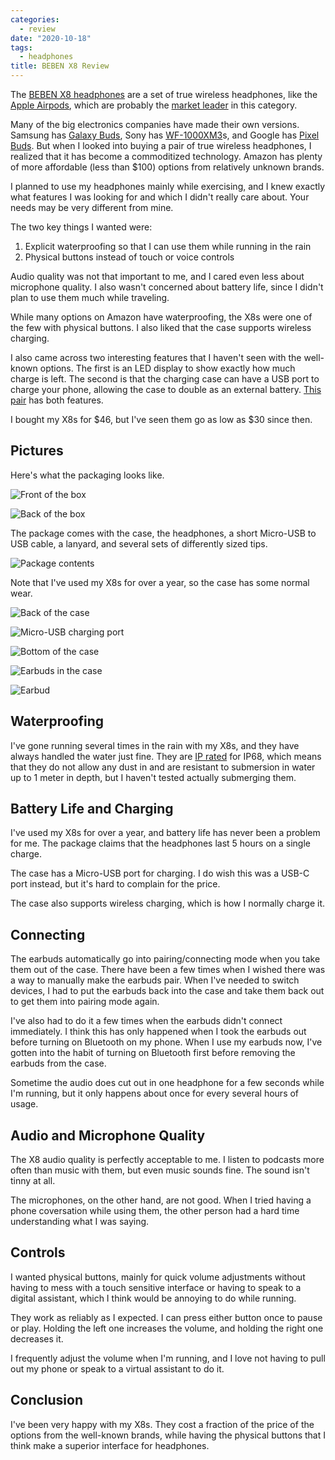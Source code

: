 ```yaml
---
categories:
  - review
date: "2020-10-18"
tags:
  - headphones
title: BEBEN X8 Review
---
```


The [BEBEN X8
headphones](https://www.amazon.com/gp/product/B07PN2FK2W/ref=as_li_ss_tl?ie=UTF8&psc=1&linkCode=ll1&tag=thdalo00-20&linkId=c7e6ea9cd21015aa5bb8bae9d67481db&language=en_US)
are a set of true wireless headphones, like the [Apple
Airpods](https://www.amazon.com/Apple-AirPods-Charging-Latest-Model/dp/B07PXGQC1Q/ref=as_li_ss_tl?dchild=1&keywords=airpods&qid=1597609643&s=electronics&sr=1-3&linkCode=ll1&tag=thdalo00-20&linkId=f74c368f5b3a2c83060da85acc1b2394&language=en_US),
which are probably the [market
leader](https://fortune.com/2019/08/06/apple-airpods-business/) in this
category.

Many of the big electronics companies have made their own versions. Samsung has
[Galaxy
Buds](https://www.amazon.com/Samsung-Wireless-Earbuds-Cancelling-Warranty/dp/B089B658NP/ref=as_li_ss_tl?dchild=1&keywords=galaxy+buds&qid=1597609784&s=electronics&sr=1-6&th=1&linkCode=ll1&tag=thdalo00-20&linkId=db5cafcb0e4ebeeae94ba2966657ebbd&language=en_US),
Sony has
[WF-1000XM3](https://www.amazon.com/Sony-WF-1000XM3-Industry-Canceling-Wireless/dp/B07T81554H/ref=as_li_ss_tl?dchild=1&keywords=sony+wf-1000xm3&qid=1597611240&s=electronics&sr=1-3&linkCode=ll1&tag=thdalo00-20&linkId=50eb905f27c0da50abc99f7c348f0e91&language=en_US)s,
and Google has [Pixel Buds](https://store.google.com/us/product/pixel_buds).
But when I looked into buying a pair of true wireless headphones, I realized
that it has become a commoditized technology. Amazon has plenty of more
affordable (less than $100) options from relatively unknown brands.

I planned to use my headphones mainly while exercising, and I knew exactly what
features I was looking for and which I didn't really care about. Your needs may
be very different from mine.

The two key things I wanted were:

1. Explicit waterproofing so that I can use them while running in the rain
2. Physical buttons instead of touch or voice controls

Audio quality was not that important to me, and I cared even less about
microphone quality. I also wasn't concerned about battery life, since I didn't
plan to use them much while traveling.

While many options on Amazon have waterproofing, the X8s were one of the few
with physical buttons. I also liked that the case supports wireless charging.

I also came across two interesting features that I haven't seen with the
well-known options. The first is an LED display to show exactly how much charge
is left. The second is that the charging case can have a USB port to charge your
phone, allowing the case to double as an external battery. [This
pair](https://www.amazon.com/Ultimate-Bluetooth-Headphones-Waterproof-Earphones/dp/B07W87HQ6G/ref=as_li_ss_tl?dchild=1&keywords=true+wireless+headphones+waterproof&qid=1601255652&sr=8-4&linkCode=ll1&tag=thdalo00-20&linkId=c9e0430a4701d74fc4056204995bdbf&language=en_US)
has both features.

I bought my X8s for $46, but I've seen them go as low as $30 since then.

## Pictures

Here's what the packaging looks like.

![Front of the box](https://i.imgur.com/3eMQJ6s.jpg)

![Back of the box](https://i.imgur.com/JbWmpQE.jpg)

The package comes with the case, the headphones, a short Micro-USB to USB cable,
a lanyard, and several sets of differently sized tips.

![Package contents](https://i.imgur.com/klvZ7SV.jpg)

Note that I've used my X8s for over a year, so the case has some normal wear.

![Back of the case](https://i.imgur.com/oIMtbz0.jpg)

![Micro-USB charging port](https://i.imgur.com/abeqHrQ.jpg)

![Bottom of the case](https://i.imgur.com/gLbsKnI.jpg)

![Earbuds in the case](https://i.imgur.com/rhSXU9w.jpg)

![Earbud](https://i.imgur.com/LzFRf9O.jpg)

## Waterproofing

I've gone running several times in the rain with my X8s, and they have always
handled the water just fine. They are [IP
rated](https://en.wikipedia.org/wiki/IP_Code) for IP68, which means that they do
not allow any dust in and are resistant to submersion in water up to 1 meter in
depth, but I haven't tested actually submerging them.

## Battery Life and Charging

I've used my X8s for over a year, and battery life has never been a problem for
me. The package claims that the headphones last 5 hours on a single charge.

The case has a Micro-USB port for charging. I do wish this was a USB-C port
instead, but it's hard to complain for the price.

The case also supports wireless charging, which is how I normally charge it.

## Connecting

The earbuds automatically go into pairing/connecting mode when you take them out
of the case. There have been a few times when I wished there was a way to
manually make the earbuds pair. When I've needed to switch devices, I had to put
the earbuds back into the case and take them back out to get them into pairing
mode again.

I've also had to do it a few times when the earbuds didn't connect immediately.
I think this has only happened when I took the earbuds out before turning on
Bluetooth on my phone. When I use my earbuds now, I've gotten into the habit of
turning on Bluetooth first before removing the earbuds from the case.

Sometime the audio does cut out in one headphone for a few seconds while I'm
running, but it only happens about once for every several hours of usage.

## Audio and Microphone Quality

The X8 audio quality is perfectly acceptable to me. I listen to podcasts more
often than music with them, but even music sounds fine. The sound isn't tinny at
all.

The microphones, on the other hand, are not good. When I tried having a phone
coversation while using them, the other person had a hard time understanding
what I was saying.

## Controls

I wanted physical buttons, mainly for quick volume adjustments without having to
mess with a touch sensitive interface or having to speak to a digital assistant,
which I think would be annoying to do while running.

They work as reliably as I expected. I can press either button once to pause or
play. Holding the left one increases the volume, and holding the right one
decreases it.

I frequently adjust the volume when I'm running, and I love not having to pull
out my phone or speak to a virtual assistant to do it.

## Conclusion

I've been very happy with my X8s. They cost a fraction of the price of the
options from the well-known brands, while having the physical buttons that I
think make a superior interface for headphones.
